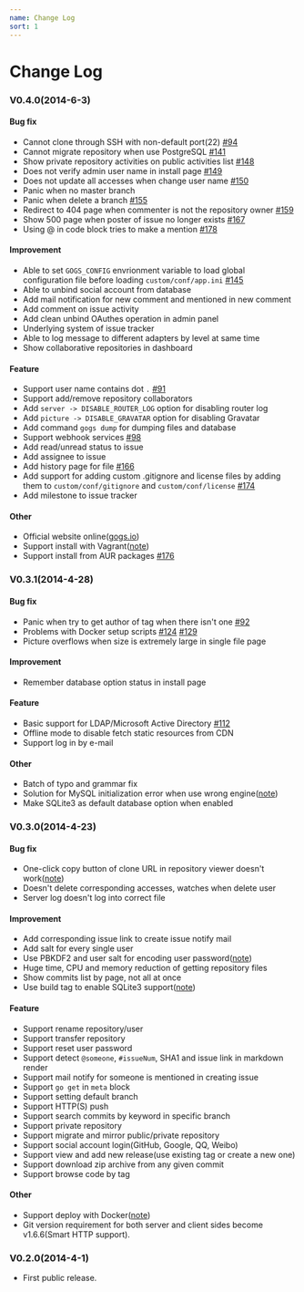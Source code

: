 ```yaml
---
name: Change Log
sort: 1
---
```


# Change Log

### V0.4.0(2014-6-3)

#### Bug fix

- Cannot clone through SSH with non-default port(22) [#94](https://github.com/gogits/gogs/issues/94)
- Cannot migrate repository when use PostgreSQL [#141](https://github.com/gogits/gogs/issues/141)
- Show private repository activities on public activities list [#148](https://github.com/gogits/gogs/issues/148)
- Does not verify admin user name in install page [#149](https://github.com/gogits/gogs/issues/149)
- Does not update all accesses when change user name [#150](https://github.com/gogits/gogs/issues/150)
- Panic when no master branch
- Panic when delete a branch [#155](https://github.com/gogits/gogs/issues/155)
- Redirect to 404 page when commenter is not the repository owner [#159](https://github.com/gogits/gogs/issues/159)
- Show 500 page when poster of issue no longer exists [#167](https://github.com/gogits/gogs/issues/167)
- Using @ in code block tries to make a mention [#178](https://github.com/gogits/gogs/issues/178)

#### Improvement

- Able to set `GOGS_CONFIG` envrionment variable to load global configuration file before loading `custom/conf/app.ini` [#145](https://github.com/gogits/gogs/issues/145)
- Able to unbind social account from database
- Add mail notification for new comment and mentioned in new comment
- Add comment on issue activity
- Add clean unbind OAuthes operation in admin panel
- Underlying system of issue tracker
- Able to log message to different adapters by level at same time
- Show collaborative repositories in dashboard

#### Feature

- Support user name contains dot `.` [#91](https://github.com/gogits/gogs/issues/91)
- Support add/remove repository collaborators
- Add `server -> DISABLE_ROUTER_LOG` option for disabling router log
- Add `picture -> DISABLE_GRAVATAR` option for disabling Gravatar
- Add command `gogs dump` for dumping files and database
- Support webhook services [#98](https://github.com/gogits/gogs/issues/98)
- Add read/unread status to issue
- Add assignee to issue
- Add history page for file [#166](https://github.com/gogits/gogs/issues/166)
- Add support for adding custom .gitignore and license files by adding them to `custom/conf/gitignore` and `custom/conf/license` [#174](https://github.com/gogits/gogs/issues/174)
- Add milestone to issue tracker

#### Other

- Official website online([gogs.io](http://gogs.io))
- Support install with Vagrant([note](https://github.com/geerlingguy/ansible-vagrant-examples/tree/master/gogs))
- Support install from AUR packages [#176](https://github.com/gogits/gogs/issues/176)

### V0.3.1(2014-4-28)

#### Bug fix

- Panic when try to get author of tag when there isn't one [#92](https://github.com/gogits/gogs/issues/92)
- Problems with Docker setup scripts [#124](https://github.com/gogits/gogs/pull/124) [#129](https://github.com/gogits/gogs/pull/129)
- Picture overflows when size is extremely large in single file page

#### Improvement

- Remember database option status in install page

#### Feature

- Basic support for LDAP/Microsoft Active Directory [#112](https://github.com/gogits/gogs/pull/112)
- Offline mode to disable fetch static resources from CDN
- Support log in by e-mail

#### Other

- Batch of typo and grammar fix
- Solution for MySQL initialization error when use wrong engine([note](https://github.com/gogits/gogs/wiki/Troubleshooting#error-1071-specified-key-was-too-long-max-key-length-is-1000-bytes))
- Make SQLite3 as default database option when enabled

### V0.3.0(2014-4-23)

#### Bug fix

- One-click copy button of clone URL in repository viewer doesn't work([note](https://github.com/gogits/gogs/wiki/Known-Issues#repository-viewerurl-usernamereponame))
- Doesn't delete corresponding accesses, watches when delete user
- Server log doesn't log into correct file

#### Improvement

- Add corresponding issue link to create issue notify mail
- Add salt for every single user
- Use PBKDF2 and user salt for encoding user password([note](https://github.com/gogits/gogs/wiki/Troubleshooting#upgrade-from-v020))
- Huge time, CPU and memory reduction of getting repository files 
- Show commits list by page, not all at once
- Use build tag to enable SQLite3 support([note](https://github.com/gogits/gogs/wiki/Install-from-source#install))

#### Feature

- Support rename repository/user
- Support transfer repository
- Support reset user password
- Support detect `@someone`, `#issueNum`, SHA1 and issue link in markdown render
- Support mail notify for someone is mentioned in creating issue
- Support `go get` in `meta` block
- Support setting default branch
- Support HTTP(S) push
- Support search commits by keyword in specific branch
- Support private repository
- Support migrate and mirror public/private repository
- Support social account login(GitHub, Google, QQ, Weibo)
- Support view and add new release(use existing tag or create a new one)
- Support download zip archive from any given commit
- Support browse code by tag

#### Other

- Support deploy with Docker([note](https://github.com/gogits/gogs/tree/master/dockerfiles))
- Git version requirement for both server and client sides become v1.6.6(Smart HTTP support).

### V0.2.0(2014-4-1)

- First public release.